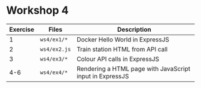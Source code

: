 # Workshop 4
| Exercise | Files        | Description                                              |
|----------|--------------|----------------------------------------------------------|
| 1        | `ws4/ex1/*`  | Docker Hello World in ExpressJS                          |
| 2        | `ws4/ex2.js` | Train station HTML from API call                         |
| 3        | `ws4/ex3/*`  | Colour API calls in ExpressJS                            |
| 4-6      | `ws4/ex4/*`  | Rendering a HTML page with JavaScript input in ExpressJS |